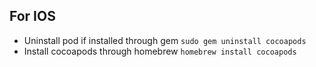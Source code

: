 ## For IOS

- Uninstall pod if installed through gem `sudo gem uninstall cocoapods`
- Install cocoapods through homebrew `homebrew install cocoapods`